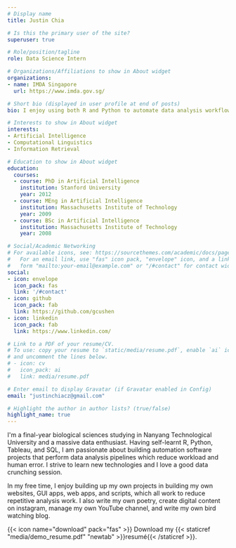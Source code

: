 ```yaml
---
# Display name
title: Justin Chia

# Is this the primary user of the site?
superuser: true

# Role/position/tagline
role: Data Science Intern

# Organizations/Affiliations to show in About widget
organizations:
- name: IMDA Singapore
  url: https://www.imda.gov.sg/

# Short bio (displayed in user profile at end of posts)
bio: I enjoy using both R and Python to automate data analysis workflows. I enjoy making various types of digital content in my free time too!

# Interests to show in About widget
interests:
- Artificial Intelligence
- Computational Linguistics
- Information Retrieval

# Education to show in About widget
education:
  courses:
  - course: PhD in Artificial Intelligence
    institution: Stanford University
    year: 2012
  - course: MEng in Artificial Intelligence
    institution: Massachusetts Institute of Technology
    year: 2009
  - course: BSc in Artificial Intelligence
    institution: Massachusetts Institute of Technology
    year: 2008

# Social/Academic Networking
# For available icons, see: https://sourcethemes.com/academic/docs/page-builder/#icons
#   For an email link, use "fas" icon pack, "envelope" icon, and a link in the
#   form "mailto:your-email@example.com" or "/#contact" for contact widget.
social:
- icon: envelope
  icon_pack: fas
  link: '/#contact'
- icon: github
  icon_pack: fab
  link: https://github.com/gcushen
- icon: linkedin
  icon_pack: fab
  link: https://www.linkedin.com/

# Link to a PDF of your resume/CV.
# To use: copy your resume to `static/media/resume.pdf`, enable `ai` icons in `params.toml`, 
# and uncomment the lines below.
# - icon: cv
#   icon_pack: ai
#   link: media/resume.pdf

# Enter email to display Gravatar (if Gravatar enabled in Config)
email: "justinchiacz@gmail.com"

# Highlight the author in author lists? (true/false)
highlight_name: true
---
```


I'm a final-year biological sciences studying in Nanyang Technological University and a massive data enthusiast. Having self-learnt R, Python, Tableau, and SQL, I am passionate about building automation software projects that perform data analysis pipelines which reduce workload and human error. I strive to learn new technologies and I love a good data crunching session.

In my free time, I enjoy building up my own projects in building my own websites, GUI apps, web apps, and scripts, which all work to reduce repetitive analysis work. I also write my own poetry, create digital content on instagram, manage my own YouTube channel, and write my own bird watching blog.

{{< icon name="download" pack="fas" >}} Download my {{< staticref "media/demo_resume.pdf" "newtab" >}}resumé{{< /staticref >}}.
